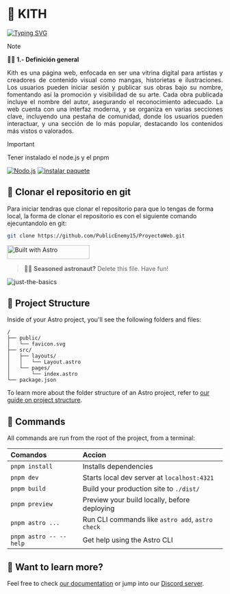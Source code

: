 # 🎲 KITH
<a href="https://git.io/typing-svg"><img src="https://readme-typing-svg.demolab.com?font=Nunito&weight=700&pause=1000&color=B63DEF&width=435&lines=PROYECTO+PARA+TALLER+WEB;DOCENTE%3A+JOSE+ANTONIO+ESPINAL+TEVES" alt="Typing SVG" /></a>

>[!NOTE]
> 🧑‍🚀 **1.- Definición general**
<p align="justify">
Kith es una página web, enfocada en ser una vitrina digital para artistas y creadores de contenido visual como mangas, historietas e ilustraciones. Los usuarios pueden iniciar sesión y publicar sus obras bajo su nombre, fomentando así la promoción y visibilidad de su arte. Cada obra publicada incluye el nombre del autor, asegurando el reconocimiento adecuado. La web cuenta con una interfaz moderna, y se organiza en varias secciones clave, incluyendo una pestaña de comunidad, donde los usuarios pueden interactuar, y una sección de lo más popular, destacando los contenidos más vistos o valorados.
</p>

>[!IMPORTANT]
>Tener instalado el node.js y el pnpm
>
<a href="https://nodejs.org/" rel="nofollow"><img src="https://camo.githubusercontent.com/ab2f6071dd849b60b0ac1934c145fdd092baf9e69363d8c804abc6f00a0d5538/68747470733a2f2f637573746f6d2d69636f6e2d6261646765732e64656d6f6c61622e636f6d2f62616467652f2d4e6f64652e6a732d3333393933333f7374796c653d666f722d7468652d6261646765266c6f676f3d6e6f64652e6a73266c6f676f436f6c6f723d7768697465" alt="Nodo.js" data-canonical-src="https://custom-icon-badges.demolab.com/badge/-Node.js-339933?style=for-the-badge&amp;logo=node.js&amp;logoColor=white" style="max-width: 100%;"></a>
<a href="https://pnpm.io/installation" rel="nofollow"><img src="https://camo.githubusercontent.com/047d735a434305f169d2e737eed3491fb6b784396b7ca3ff6d6f9fe09c38b8a6/68747470733a2f2f637573746f6d2d69636f6e2d6261646765732e64656d6f6c61622e636f6d2f62616467652f2d496e7374616c6c2532305061636b6167652d676f6c643f7374796c653d666f722d7468652d6261646765266c6f676f3d7061636b616765266c6f676f436f6c6f723d626c61636b" alt="instalar paquete" data-canonical-src="https://custom-icon-badges.demolab.com/badge/-Install%20Package-gold?style=for-the-badge&amp;logo=package&amp;logoColor=black" style="max-width: 100%;"></a>

## 🚀 Clonar el repositorio en git
Para iniciar tendras que clonar el repositorio para que lo tengas de forma local, la forma de clonar el repositorio es con el siguiente comando ejecuntandolo en git:

```sh
git clone https://github.com/PublicEnemy15/ProyectoWeb.git
```

<a href="https://astro.build"><img src="https://astro.badg.es/v2/built-with-astro/small.svg" alt="Built with Astro" width="192" height="32"></a>


> 🧑‍🚀 **Seasoned astronaut?** Delete this file. Have fun!

![just-the-basics](https://github.com/withastro/astro/assets/2244813/a0a5533c-a856-4198-8470-2d67b1d7c554)

## 🚀 Project Structure

Inside of your Astro project, you'll see the following folders and files:

```text
/
├── public/
│   └── favicon.svg
├── src/
│   ├── layouts/
│   │   └── Layout.astro
│   └── pages/
│       └── index.astro
└── package.json
```

To learn more about the folder structure of an Astro project, refer to [our guide on project structure](https://docs.astro.build/en/basics/project-structure/).

## 🧞 Commands

All commands are run from the root of the project, from a terminal:

| Comandos                   | Accion                                          |
| :------------------------ | :----------------------------------------------- |
| `pnpm install`             | Installs dependencies                            |
| `pnpm dev`             | Starts local dev server at `localhost:4321`      |
| `pnpm build`           | Build your production site to `./dist/`          |
| `pnpm preview`         | Preview your build locally, before deploying     |
| `pnpm astro ...`       | Run CLI commands like `astro add`, `astro check` |
| `pnpm astro -- --help` | Get help using the Astro CLI                     |

## 👀 Want to learn more?

Feel free to check [our documentation](https://docs.astro.build) or jump into our [Discord server](https://astro.build/chat).
